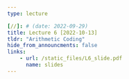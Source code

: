 ```yaml
---
type: lecture

[//]: # (date: 2022-09-29)
title: Lecture 6 [2022-10-13]
tldr: "Arithmetic Coding"
hide_from_announcments: false
links:
    - url: /static_files/L6_slide.pdf 
      name: slides
---
```

[//]: # (    - url: https://stanforddatacompressionclass.github.io/notes/lossless_iid/aep.html)

[//]: # (      name: AEP notes)

[//]: # (    - url: https://www.youtube.com/watch?v=ysnF9JR5d_g&list=PLv_7iO_xlL0Jgc35Pqn7XP5VTQ5krLMOl&index=6)

[//]: # (      name: video)


